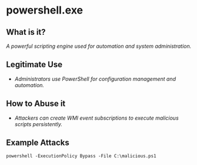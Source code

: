 # powershell.exe
## What is it?
*A powerful scripting engine used for automation and system administration.*

## Legitimate Use
- *Administrators use PowerShell for configuration management and automation.*

## How to Abuse it
- *Attackers can create WMI event subscriptions to execute malicious scripts persistently.*

## Example Attacks
```
powershell -ExecutionPolicy Bypass -File C:\malicious.ps1
```
